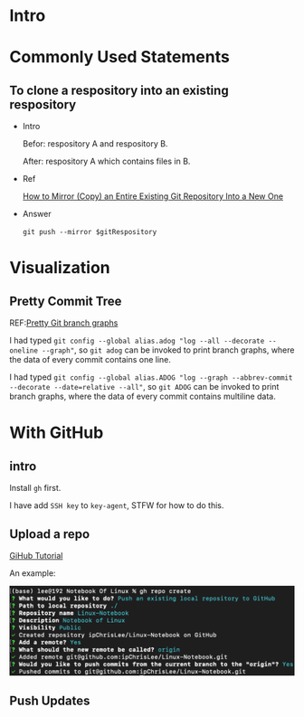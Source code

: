 # Intro





# Commonly Used Statements

## To clone a respository into an existing respository

* Intro

  Befor: respository A and respository B.

  After: respository A which contains files in B.

* Ref

  [How to Mirror (Copy) an Entire Existing Git Repository Into a New One](https://medium.com/cloud-native-the-gathering/how-to-mirror-copy-an-entire-existing-git-repository-into-a-new-one-3bb8faefad9e)

* Answer

  `git push --mirror $gitRespository`





# Visualization

## Pretty Commit Tree

REF:[Pretty Git branch graphs](https://stackoverflow.com/questions/1057564/pretty-git-branch-graphs)

I had typed `git config --global alias.adog "log --all --decorate --oneline --graph"`, so `git adog` can be invoked to print branch graphs, where the data of every commit contains one line.

I had typed `git config --global alias.ADOG "log --graph --abbrev-commit --decorate --date=relative --all"`, so `git ADOG` can be invoked to print branch graphs, where the data of every commit contains multiline data.



# With GitHub

## intro

Install `gh` first.

I have add `SSH key` to `key-agent`, STFW for how to do this.



## Upload a repo

[GiHub Tutorial](https://docs.github.com/en/get-started/importing-your-projects-to-github/importing-source-code-to-github/adding-an-existing-project-to-github-using-the-command-line)

An example:

<img src="ref/截屏2022-03-05 16.24.13.png" style="zoom:50%;" />



## Push Updates

